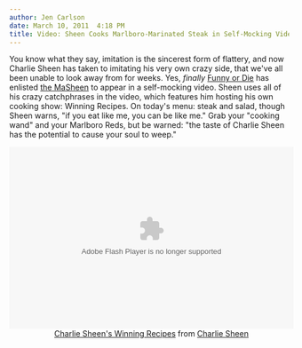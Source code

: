 ```yaml
---
author: Jen Carlson
date: March 10, 2011  4:18 PM
title: Video: Sheen Cooks Marlboro-Marinated Steak in Self-Mocking Video
---
```


<p>You know what they say, imitation is the sincerest form of flattery, and now Charlie Sheen has taken to imitating his very own crazy side, that we&apos;ve all been unable to look away from for weeks. Yes, <em>finally</em> <a href="https://web.archive.org/web/20110312032425/http://www.funnyordie.com/videos/bfb12aea47/charlie-sheen-s-winning-recipes?playlist=featured_videos">Funny or Die</a> has enlisted <a href="https://web.archive.org/web/20110312032425/http://gothamist.com/tags/charliesheen">the MaSheen</a> to appear in a self-mocking video. Sheen uses all of his crazy catchphrases in the video, which features him hosting his own cooking show: Winning Recipes. On today&apos;s menu: steak and salad, though Sheen warns, &quot;if you eat like me, you can be like me.&quot; Grab your &quot;cooking wand&quot; and your Marlboro Reds, but be warned: &quot;the taste of Charlie Sheen has the potential to cause your soul to weep.&quot;</p>

<center><object width="512" height="328" classid="clsid:d27cdb6e-ae6d-11cf-96b8-444553540000"><param name="movie" value="http://player.ordienetworks.com/flash/fodplayer.swf"><param name="flashvars" value="key=bfb12aea47"><param name="allowfullscreen" value="true"><embed width="512" height="328" flashvars="key=bfb12aea47" allowfullscreen="true" quality="high" src="https://web.archive.org/web/20110312032425oe_/http://player.ordienetworks.com/flash/fodplayer.swf" type="application/x-shockwave-flash"></object><div style="text-align:center;width:512px;"><a href="https://web.archive.org/web/20110312032425/http://www.funnyordie.com/videos/bfb12aea47/charlie-sheen-s-winning-recipes" title="from Charlie Sheen, Matt and Oz, lauren, Chris Henchy, dannyjelinek, PatB, Brian Lane, and FOD Team">Charlie Sheen&apos;s Winning Recipes</a> from <a href="https://web.archive.org/web/20110312032425/http://www.funnyordie.com/charlie_sheen">Charlie Sheen</a></div></center>